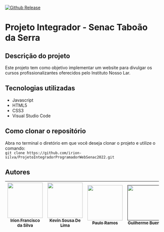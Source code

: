 [![Github Release](https://img.shields.io/badge/release%20date-december%202022-orange)](https://github.com/irion-silva/ProjetoIntegradorProgramadorWebSenac2022/)
# Projeto Integrador - Senac Taboão da Serra <br>


## Descrição do projeto<br>
Este projeto tem como objetivo implementar um website para divulgar os cursos profissionalizantes
oferecidos pelo Instituto Nosso Lar.

## Tecnologias utilizadas<br>
<ul>
    <li>Javascript</li>
    <li>HTML5</li>
    <li>CSS3</li>
    <li>Visual Studio Code</li>
</ul>

## Como clonar o repositório<br>
Abra no terminal o diretório em que você deseja clonar o projeto e utilize o comando:<br>
```git clone https://github.com/irion-silva/ProjetoIntegradorProgramadorWebSenac2022.git```

## Autores<br>
| [<img src="https://avatars.githubusercontent.com/u/83726646?v=4" width=115><br><sub>Irion Francisco da Silva</sub>](https://github.com/irion-silva) |  [<img src="https://avatars.githubusercontent.com/u/113907129?v=4" width=115><br><sub>Kevin Sousa De Lima</sub>](https://github.com/Kevinho30) |  [<img src="https://avatars.githubusercontent.com/u/113907223?v=4" width=115><br><sub>Paulo Ramos</sub>](https://github.com/paulorramos) |  [<img src="https://external-content.duckduckgo.com/iu/?u=https%3A%2F%2Fgithub.githubassets.com%2Fimages%2Fmodules%2Flogos_page%2FOctocat.png&f=1&nofb=1&ipt=9491dba439160f9ed01a9ad8b201ff07a77917766026c8f54302cf805a9ca251&ipo=images" width=115><br><sub>Guilherme Bueno</sub>]() |
| :---: | :---: | :---: | :---: |
